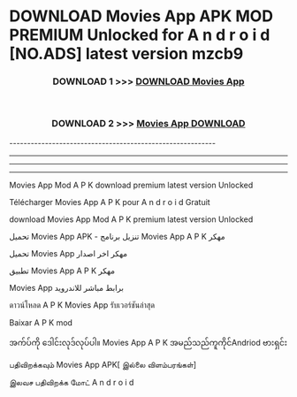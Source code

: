 # DOWNLOAD Movies App  APK MOD PREMIUM Unlocked for A n d r o i d [NO.ADS] latest version mzcb9 



<div align="center">

<h3>DOWNLOAD 1 >>> <a href="https://getmod2.web.app/?judul=Movies App ">DOWNLOAD Movies App </a></h3><br>

<h3>DOWNLOAD 2 >>> <a href="https://getmod2.web.app/?judul=Movies App ">Movies App  DOWNLOAD </a></h3>

</div>
----------------------------------------------------------

----------------------------------------------------------

----------------------------------------------------------

----------------------------------------------------------

Movies App  Mod A P K download premium latest version Unlocked

Télécharger Movies App  A P K pour A n d r o i d Gratuit

download Movies App  Mod A P K premium latest version Unlocked

تحميل Movies App  APK - تنزيل برنامج Movies App  A P K مهكر

تحميل Movies App  مهكر اخر اصدار

تطبيق Movies App  A P K مهكر

Movies App  برابط مباشر للاندرويد

ดาวน์โหลด A P K Movies App  รับเวอร์ชันล่าสุด

Baixar A P K mod

အက်ပ်ကို ဒေါင်းလုဒ်လုပ်ပါ။ Movies App  A P K အမည်သည်ကူကိုင်Andriod ဗားရှင်း

பதிவிறக்கவும் Movies App  APK[ இல்லை விளம்பரங்கள்] 
 
இலவச பதிவிறக்க மோட் A n d r o i d



